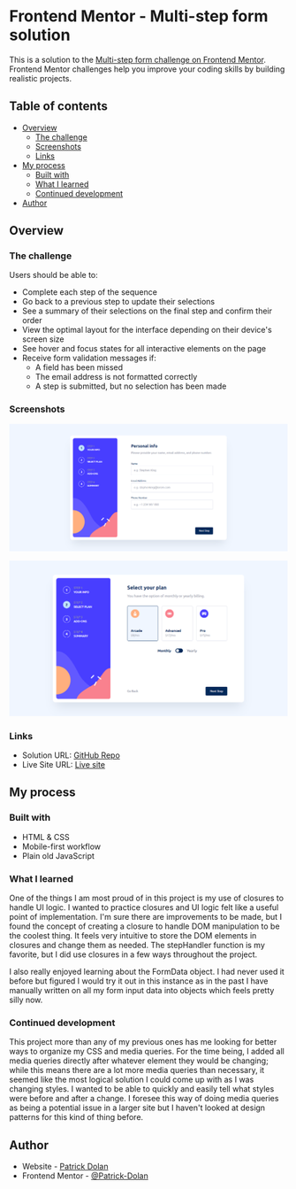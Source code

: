 # Frontend Mentor - Multi-step form solution

This is a solution to the [Multi-step form challenge on Frontend Mentor](https://www.frontendmentor.io/challenges/multistep-form-YVAnSdqQBJ). Frontend Mentor challenges help you improve your coding skills by building realistic projects. 

## Table of contents

- [Overview](#overview)
  - [The challenge](#the-challenge)
  - [Screenshots](#screenshot)
  - [Links](#links)
- [My process](#my-process)
  - [Built with](#built-with)
  - [What I learned](#what-i-learned)
  - [Continued development](#continued-development)
- [Author](#author)

## Overview

### The challenge

Users should be able to:

- Complete each step of the sequence
- Go back to a previous step to update their selections
- See a summary of their selections on the final step and confirm their order
- View the optimal layout for the interface depending on their device's screen size
- See hover and focus states for all interactive elements on the page
- Receive form validation messages if:
  - A field has been missed
  - The email address is not formatted correctly
  - A step is submitted, but no selection has been made

### Screenshots

![Inputs screenshot](./assets/screenshots/desktop-form-1.png)

![Plans screenshot](./assets/screenshots/desktop-form-2.png)



### Links

- Solution URL: [GitHub Repo](https://github.com/Patrick-Dolan/FM-multi-step-form)
- Live Site URL: [Live site](https://patrick-dolan.github.io/FM-multi-step-form/)

## My process

### Built with

- HTML & CSS
- Mobile-first workflow
- Plain old JavaScript

### What I learned

One of the things I am most proud of in this project is my use of closures to handle UI logic. I wanted to practice closures and UI logic felt like a useful point of implementation. I'm sure there are improvements to be made, but I found the concept of creating a closure to handle DOM manipulation to be the coolest thing. It feels very intuitive to store the DOM elements in closures and change them as needed. The stepHandler function is my favorite, but I did use closures in a few ways throughout the project. 

I also really enjoyed learning about the FormData object. I had never used it before but figured I would try it out in this instance as in the past I have manually written on all my form input data into objects which feels pretty silly now. 

### Continued development

This project more than any of my previous ones has me looking for better ways to organize my CSS and media queries. For the time being, I added all media queries directly after whatever element they would be changing; while this means there are a lot more media queries than necessary, it seemed like the most logical solution I could come up with as I was changing styles. I wanted to be able to quickly and easily tell what styles were before and after a change. I foresee this way of doing media queries as being a potential issue in a larger site but I haven't looked at design patterns for this kind of thing before. 

## Author

- Website - [Patrick Dolan](https://patrickdolan.dev/)
- Frontend Mentor - [@Patrick-Dolan](https://www.frontendmentor.io/profile/Patrick-Dolan)
